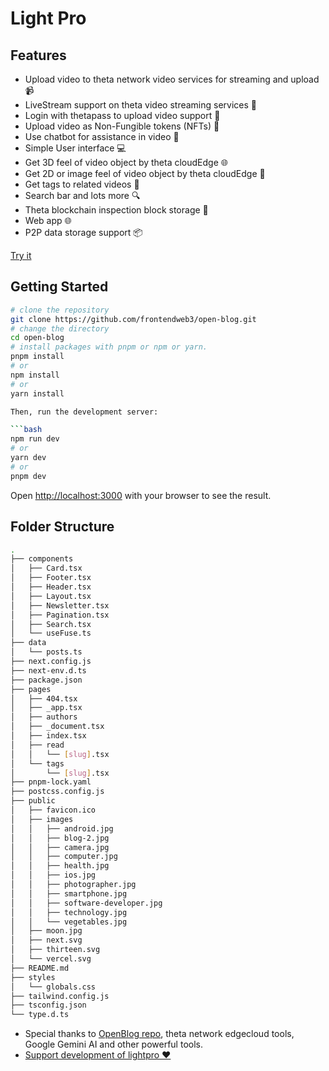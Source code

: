 # Light Pro

## Features
- Upload video to theta network video services for streaming and upload 📹
- LiveStream support on theta video streaming services 🎥
- Login with thetapass to upload video support 🔐
- Upload video as Non-Fungible tokens (NFTs) 💎
- Use chatbot for assistance in video 🤖
- Simple User interface 💻
- Get 3D feel of video object by theta cloudEdge 🌐
- Get 2D or image feel of video object by theta cloudEdge 🎨
- Get tags to related videos 🔖
- Search bar and lots more 🔍
- Theta blockchain inspection block storage 🧱
- Web app 🌐
- P2P data storage support 📦


[Try it](https://light-pro-i2c8.vercel.app)

## Getting Started

```bash
# clone the repository
git clone https://github.com/frontendweb3/open-blog.git
# change the directory
cd open-blog
# install packages with pnpm or npm or yarn.
pnpm install
# or
npm install
# or
yarn install

Then, run the development server:

```bash
npm run dev
# or
yarn dev
# or
pnpm dev
```

Open [http://localhost:3000](http://localhost:3000) with your browser to see the result.

## Folder Structure

```bash
.
├── components
│   ├── Card.tsx
│   ├── Footer.tsx
│   ├── Header.tsx
│   ├── Layout.tsx
│   ├── Newsletter.tsx
│   ├── Pagination.tsx
│   ├── Search.tsx
│   └── useFuse.ts
├── data
│   └── posts.ts
├── next.config.js
├── next-env.d.ts
├── package.json
├── pages
│   ├── 404.tsx
│   ├── _app.tsx
│   ├── authors
│   ├── _document.tsx
│   ├── index.tsx
│   ├── read
│   │   └── [slug].tsx
│   └── tags
│       └── [slug].tsx
├── pnpm-lock.yaml
├── postcss.config.js
├── public
│   ├── favicon.ico
│   ├── images
│   │   ├── android.jpg
│   │   ├── blog-2.jpg
│   │   ├── camera.jpg
│   │   ├── computer.jpg
│   │   ├── health.jpg
│   │   ├── ios.jpg
│   │   ├── photographer.jpg
│   │   ├── smartphone.jpg
│   │   ├── software-developer.jpg
│   │   ├── technology.jpg
│   │   └── vegetables.jpg
│   ├── moon.jpg
│   ├── next.svg
│   ├── thirteen.svg
│   └── vercel.svg
├── README.md
├── styles
│   └── globals.css
├── tailwind.config.js
├── tsconfig.json
└── type.d.ts
```


- Special thanks to [OpenBlog repo](https://light-pro-i2c8.vercel.app), theta network edgecloud tools, Google Gemini AI and other powerful tools.
- [Support development of lightpro ❤️](https://paystack.com/pay/0nbbu8hnpk)
